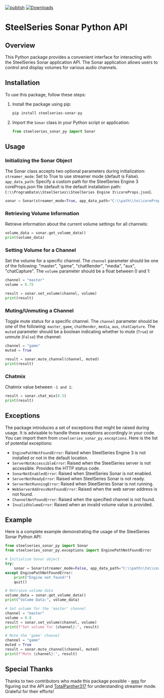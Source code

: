 [![publish](https://github.com/Mark7888/steelseries-sonar-py/actions/workflows/publish.yml/badge.svg?event=push)](https://github.com/Mark7888/steelseries-sonar-py/actions/workflows/publish.yml)
[![Downloads](https://static.pepy.tech/badge/steelseries-sonar-py)](https://pepy.tech/project/steelseries-sonar-py)

# SteelSeries Sonar Python API

## Overview

This Python package provides a convenient interface for interacting with the SteelSeries Sonar application API. The Sonar application allows users to control and display volumes for various audio channels.

## Installation

To use this package, follow these steps:

1. Install the package using pip:

   ```bash
   pip install steelseries-sonar-py
   ```

2. Import the `Sonar` class in your Python script or application:

   ```python
   from steelseries_sonar_py import Sonar
   ```

## Usage

### Initializing the Sonar Object

The Sonar class accepts two optional parameters during initialization:
`streamer_mode`: Set to True to use streamer mode (default is False).
`app_data_path`: Specify a custom path for the SteelSeries Engine 3 coreProps.json file (default is the default installation path: `C:\\ProgramData\\SteelSeries\\SteelSeries Engine 3\\coreProps.json`).

```python
sonar = Sonar(streamer_mode=True, app_data_path="C:\\path\\to\\coreProps.json")
```

### Retrieving Volume Information

Retrieve information about the current volume settings for all channels:

```python
volume_data = sonar.get_volume_data()
print(volume_data)
```

### Setting Volume for a Channel

Set the volume for a specific channel. The `channel` parameter should be one of the following: "master", "game", "chatRender", "media", "aux", "chatCapture". The `volume` parameter should be a float between 0 and 1:

```python
channel = "master"
volume = 0.75

result = sonar.set_volume(channel, volume)
print(result)
```

### Muting/Unmuting a Channel

Toggle mute status for a specific channel. The `channel` parameter should be one of the following: `master`, `game`, `chatRender`, `media`, `aux`, `chatCapture`. The `muted` parameter should be a boolean indicating whether to mute (`True`) or unmute (`False`) the channel:

```python
channel = "game"
muted = True

result = sonar.mute_channel(channel, muted)
print(result)
```

### Chatmix

Chatmix value between `-1 and 1`:

```python
result = sonar.chat_mix(0.5)
print(result)
```

## Exceptions

The package introduces a set of exceptions that might be raised during usage. It is advisable to handle these exceptions accordingly in your code. You can import them from `steelseries_sonar_py.exceptions`. Here is the list of potential exceptions:

- `EnginePathNotFoundError`: Raised when SteelSeries Engine 3 is not installed or not in the default location.
- `ServerNotAccessibleError`: Raised when the SteelSeries server is not accessible. Provides the HTTP status code.
- `SonarNotEnabledError`: Raised when SteelSeries Sonar is not enabled.
- `ServerNotReadyError`: Raised when SteelSeries Sonar is not ready.
- `ServerNotRunningError`: Raised when SteelSeries Sonar is not running.
- `WebServerAddressNotFoundError`: Raised when the web server address is not found.
- `ChannelNotFoundError`: Raised when the specified channel is not found.
- `InvalidVolumeError`: Raised when an invalid volume value is provided.

## Example

Here is a complete example demonstrating the usage of the SteelSeries Sonar Python API:

```python
from steelseries_sonar_py import Sonar
from steelseries_sonar_py.exceptions import EnginePathNotFoundError

# Initialize Sonar object
try:
    sonar = Sonar(streamer_mode=False, app_data_path="C:\\path\\to\\coreProps.json")
except EnginePathNotFoundError:
    print("Engine not found!")
    quit()

# Retrieve volume data
volume_data = sonar.get_volume_data()
print("Volume Data:", volume_data)

# Set volume for the 'master' channel
channel = "master"
volume = 0.8
result = sonar.set_volume(channel, volume)
print(f"Set volume for {channel}:", result)

# Mute the 'game' channel
channel = "game"
muted = True
result = sonar.mute_channel(channel, muted)
print(f"Mute {channel}:", result)
```

## Special Thanks

Thanks to two contributors who made this package possible - [wex](https://github.com/wex/sonar-rev) for figuring out the API and [TotalPanther317](https://github.com/TotalPanther317/steelseries-sonar-py) for understanding streamer mode. Grateful for their efforts!

